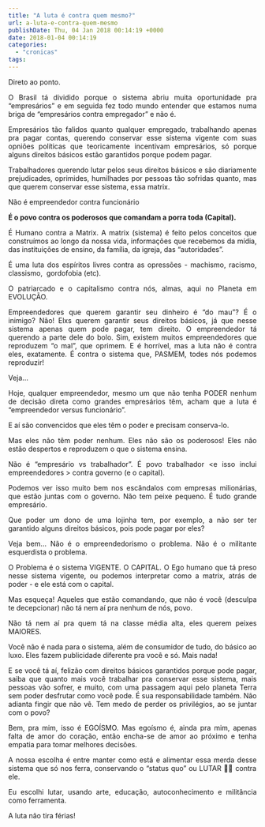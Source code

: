 ```yaml
---
title: "A luta é contra quem mesmo?"
url: a-luta-e-contra-quem-mesmo
publishDate: Thu, 04 Jan 2018 00:14:19 +0000
date: 2018-01-04 00:14:19
categories: 
  - "cronicas"
tags: 
---
```

<p style="text-align: justify;">Direto ao ponto.</p>
<p style="text-align: justify;">O Brasil tá dividido porque o sistema abriu muita oportunidade pra “empresários” e em seguida fez todo mundo entender que estamos numa briga de “empresários contra empregador” e não é.</p>
<p style="text-align: justify;">Empresários tão falidos quanto qualquer empregado, trabalhando apenas pra pagar contas, querendo conservar esse sistema vigente com suas opniões políticas que teoricamente incentivam empresários, só porque alguns direitos básicos estão garantidos porque podem pagar.</p>
<p style="text-align: justify;">Trabalhadores querendo lutar pelos seus direitos básicos e são diariamente prejudicades, oprimides, humilhades por pessoas tão sofridas quanto, mas que querem conservar esse sistema, essa matrix.</p>
<p style="text-align: justify;">Não é empreendedor contra funcionário</p>
<p style="text-align: justify;"><strong>É o povo contra os poderosos que comandam a porra toda (Capital).</strong></p>
<p style="text-align: justify;">É Humano contra a Matrix. A matrix (sistema) é feito pelos conceitos que construímos ao longo da nossa vida, informações que recebemos da mídia, das instituições de ensino, da família, da igreja, das “autoridades”.</p>
<p style="text-align: justify;">É uma luta dos espíritos livres contra as opressões - machismo, racismo, classismo,  gordofobia (etc).</p>
<p style="text-align: justify;">O patriarcado e o capitalismo contra nós, almas, aqui no Planeta em EVOLUÇÃO.</p>
<p style="text-align: justify;">Empreendedores que querem garantir seu dinheiro é “do mau”? É o inimigo? Não! Elxs querem garantir seus direitos básicos, já que nesse sistema apenas quem pode pagar, tem direito. O empreendedor tá querendo a parte dele do bolo. Sim, existem muitos empreendedores que reproduzem “o mal”, que oprimem. E é horrível, mas a luta não é contra eles, exatamente. É contra o sistema que, PASMEM, todes nós podemos reproduzir!</p>
<p style="text-align: justify;">Veja...</p>
<p style="text-align: justify;">Hoje, qualquer empreendedor, mesmo um que não tenha PODER nenhum de decisão direta como grandes empresários têm, acham que a luta é “empreendedor versus funcionário”.</p>
<p style="text-align: justify;">E aí são convencidos que eles têm o poder e precisam conserva-lo.</p>
<p style="text-align: justify;">Mas eles não têm poder nenhum. Eles não são os poderosos! Eles não estão despertos e reproduzem o que o sistema ensina.</p>
<p style="text-align: justify;">Não é “empresário vs trabalhador”. É povo trabalhador &lt;e isso inclui empreendedores &gt; contra governo (e o capital).</p>
<p style="text-align: justify;">Podemos ver isso muito bem nos escândalos com empresas milionárias, que estão juntas com o governo. Não tem peixe pequeno. É tudo grande empresário.</p>
<p style="text-align: justify;">Que poder um dono de uma lojinha tem, por exemplo, a não ser ter garantido alguns direitos básicos, pois pode pagar por eles?</p>
<p style="text-align: justify;">Veja bem...
Não é o empreendedorismo o problema. Não é o militante esquerdista o problema.</p>
<p style="text-align: justify;">O Problema é o sistema VIGENTE. O CAPITAL. O Ego humano que tá preso nesse sistema vigente, ou podemos interpretar como a matrix, atrás de poder - e ele está com o capital.</p>
<p style="text-align: justify;">Mas esqueça! Aqueles que estão comandando, que não é você (desculpa te decepcionar) não tá nem aí pra nenhum de nós, povo.</p>
<p style="text-align: justify;">Não tá nem aí pra quem tá na classe média alta, eles querem peixes MAIORES.</p>
<p style="text-align: justify;">Você não é nada para o sistema, além de consumidor de tudo, do básico ao luxo. Eles fazem publicidade diferente pra você e só. Mais nada!</p>
<p style="text-align: justify;">E se você tá aí, felizão com direitos básicos garantidos porque pode pagar, saiba que quanto mais você trabalhar pra conservar esse sistema, mais pessoas vão sofrer, e muito, com uma passagem aqui pelo planeta Terra sem poder desfrutar como você pode. É sua responsabilidade também. Não adianta fingir que não vê. Tem medo de perder os privilégios, ao se juntar com o povo?</p>
<p style="text-align: justify;">Bem, pra mim, isso é EGOÍSMO. Mas egoísmo é, ainda pra mim, apenas falta de amor do coração, então encha-se de amor ao próximo e tenha empatia para tomar melhores decisões.</p>
<p style="text-align: justify;">A nossa escolha é entre manter como está e alimentar essa merda desse sistema que só nos ferra, conservando o “status quo” ou LUTAR ✊🏽 contra ele.</p>
<p style="text-align: justify;">Eu escolhi lutar, usando arte, educação, autoconhecimento e militância como ferramenta.</p>
<p style="text-align: justify;">A luta não tira férias!</p>
